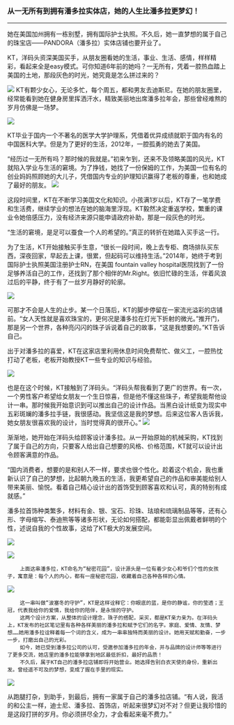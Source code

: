 ### 从一无所有到拥有潘多拉实体店，她的人生比潘多拉更梦幻！
---


她在美国加州拥有一栋别墅，拥有国际护士执照。不久后，她一直梦想的属于自己的珠宝店——PANDORA（潘多拉）实体店铺也要开业了。

KT，洋码头资深美国买手，从朋友圈看她的生活，事业、生活、感情，样样精彩，看起来全是easy模式。可你知道6年前的她吗？一无所有，凭着一腔热血踏上美国的土地，那段灰色的时光，她究竟是怎么拼过来的？

![](/recruitment/images/story_buyer6_1.jpg)
KT有颗少女心，无论多忙，每个周五，都和男友去迪斯尼。在她的朋友圈里，经常能看到她在健身房里挥洒汗水，精致美丽地出席潘多拉年会，那些曾经难熬的岁月仿佛是一场梦。

![](/recruitment/images/story_buyer6_2.jpg)

KT毕业于国内一个不著名的医学大学护理系，凭借着优异成绩就职于国内有名的中国医科大学。但是为了更好的生活，2012年，一腔孤勇的她去了美国。

“经历过一无所有吗？那时候的我就是。”初来乍到，还来不及领略美国的风光，KT就陷入学业与生活的窘境。为了挣钱，她找了一份保姆的工作，为美国一位有名的创业妈妈照顾她的大儿子，凭借国内专业的护理知识赢得了老板的尊重，也和她成了最好的朋友。
![](/recruitment/images/story_buyer6_3.jpg)


这段时间里，KT在不断学习美国文化和知识。小孩满1岁以后，KT存了一笔学费和生活费，继续学业的想法在她的脑海里浮现。KT毅然决定重返学校，繁重的课业令她倍感压力，没有经济来源只能申请政府补助，那是一段灰色的时光。
  
“生活的窘境，是足可以蚕食一个人的希望的。”真正的转折在她踏入买手这一行。

为了生活，KT开始接触买手生意，“很长一段时间，晚上去专柜、商场排队买东西，深夜回家，早起去上课，很累，但起码可以维持生活。”2014年，她终于考到国际护士执照美国注册护士RN，在美国 fountain valley hospital医院找到了一份足够养活自己的工作，还找到了那个相伴的Mr.Right。依旧忙碌的生活，伴着风浪过后的平静，终于有了一丝岁月静好的轮廓。

![](/recruitment/images/story_buyer6_4.jpg)


可那才不会是人生的止步。某一个日落后，KT的脚步停留在一家流光溢彩的店铺前。“女人天性就是喜欢珠宝的，更何况是潘多拉在灯光下折射的微光。”推开门，那是另一个世界，各种亮闪闪的珠子诉说着自己的故事，“这是我想要的。”KT告诉自己。

出于对潘多拉的喜爱，KT在这家店里利用休息时间免费帮忙、做义工，一腔热忱打动了老板，老板开始教授KT一些专业的知识与经验。

![](/recruitment/images/story_buyer6_5.jpg)


也是在这个时候，KT接触到了洋码头。“洋码头帮我看到了更广的世界。有一次，一个男性客户希望给女朋友一个生日惊喜，但是他不懂这些珠子，希望我能帮他设计一串。那时候我开始意识到可以推出自己的设计作品。当黑白设计纸变为现实中五彩斑斓的潘多拉手链，我很感动。我坚信这是我的梦想。后来这位客人告诉我，她女朋友很喜欢我的设计，当时觉得真的很开心。”
![](/recruitment/images/story_buyer6_6.jpg)


渐渐地，她开始在洋码头给顾客设计潘多拉。从一开始原始的机械采购，KT找到了属于自己的方向，只要客人给出自己想要的风格、价格范围，KT就可以设计出令顾客满意的作品。

“国内消费者，想要的是和别人不一样，要求也很个性化。趁着这个机会，我也重新认识了自己的梦想，比起朝九晚五的生活，我更希望自己的作品和审美能给别人带来美丽、愉悦。看着自己精心设计出的首饰受到顾客喜欢和认可，真的特别有成就感。”

 潘多拉首饰种类繁多，材料有金、银、宝石、珍珠、珐琅和琉璃制品等等，还有心形、字母缩写、泰迪熊等等诸多形状，无论如何搭配，都能彰显出佩戴者鲜明的个性，述说自我的个性故事，这给了KT极大的发展空间。

![](/recruitment/images/story_buyer6_7.jpg)


![](/recruitment/images/story_buyer6_8.jpg)



        上面这串潘多拉，KT命名为“秘密花园”，设计源头是一位有着少女心和爷们个性的女孩子，寓意是：每个人的内心，都有一座秘密花园，收藏着自己各种各样的心情。

![](/recruitment/images/story_buyer6_9.jpg)

        这一串叫做“波塞冬的守护”，KT是这样诠释它：你眼底的蓝，是你的静谧，你的莹透；王冠，代表我给你的爱情，我给你的陪伴，是永恒的守护。
        这两个设计方案，从整体的设计理念，珠子的搭配，采买，都是KT亲力亲为。在洋码头上，KT发布的社区笔记里有各种各样美丽的潘多拉和赋予它们的名字。家庭、爱情、友情、梦想……她用潘多拉诠释着每一个词的含义，成为一串串独特而美丽的设计。她用天赋和勤奋，一步一步，打磨出自己的光彩。
        如今，她已受到潘多拉公司的认可，受邀参加潘多拉的年会，并与品牌的设计师等等进行了更多交流，她店里的潘多拉能够拿到地区最低折扣，最好的品质！
        不久后，属于KT自己的潘多拉店铺即将开始营业。她选择告别白衣天使的身份，重新出发。曾经遥不可及的梦想，变成了握在手里的现实。
![](/recruitment/images/story_buyer6_10.jpg)



从跑腿打杂，到助手，到最后，拥有一家属于自己的潘多拉店铺。“有人说，我活的和公主一样，迪士尼、潘多拉、首饰店，听起来很梦幻对不对？但更让我珍惜的是这段打拼的岁月。你必须拼尽全力，才会看起来毫不费力。”
